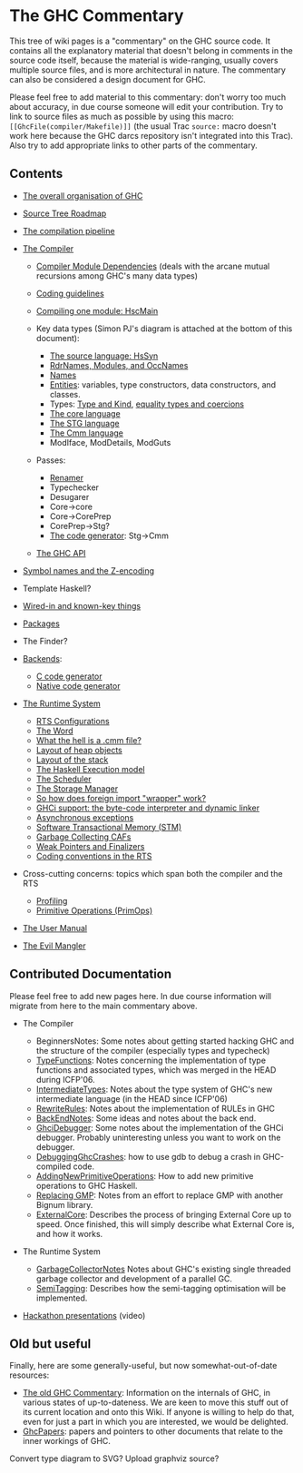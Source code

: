 # The GHC Commentary



This tree of wiki pages is a "commentary" on the GHC source code.  It contains all the explanatory material that doesn't belong in comments in the source code itself, because the material is wide-ranging, usually covers multiple source files, and is more architectural in nature.  The commentary can also be considered a design document for GHC.



Please feel free to add material to this commentary: don't worry too much about accuracy, in due course someone will edit your contribution.  Try to link to source files as much as possible by using this macro: `[[GhcFile(compiler/Makefile)]]` (the usual Trac `source:` macro doesn't work here because the GHC darcs repository isn't integrated into this Trac).  Also try to add appropriate links to other parts of the commentary.


## Contents


- [The overall organisation of GHC](commentary/organisation)
- [Source Tree Roadmap](commentary/source-tree)
- [The compilation pipeline](commentary/pipeline)

- [The Compiler](commentary/compiler)

  - [Compiler Module Dependencies](module-dependencies) (deals with the arcane mutual recursions among GHC's many data types)
  - [Coding guidelines](commentary/coding-style)

  - [Compiling one module: HscMain](commentary/compiler/hsc-main)
  - Key data types (Simon PJ's diagram is attached at the bottom of this document):

    - [The source language: HsSyn](commentary/compiler/hs-syn-type) 
    - [RdrNames, Modules, and OccNames](commentary/compiler/rdr-name-type)
    - [Names](commentary/compiler/name-type)
    - [Entities](commentary/compiler/entity-types): variables, type constructors, data constructors, and classes.
    - Types: [Type and Kind](commentary/compiler/type-type), [equality types and coercions](commentary/compiler/fc)
    - [The core language](commentary/compiler/core-syn-type)
    - [The STG language](commentary/compiler/stg-syn-type)
    - [The Cmm language](commentary/compiler/cmm-type)
    - ModIface, ModDetails, ModGuts
  - Passes:

    - [Renamer](commentary/compiler/renamer)
    - Typechecker
    - Desugarer
    - Core-\>core
    - Core-\>CorePrep
    - CorePrep-\>Stg?
    - [The code generator](commentary/compiler/code-gen): Stg-\>Cmm

  - [The GHC API](commentary/compiler/api)
- [Symbol names and the Z-encoding](commentary/compiler/symbol-names)
- Template Haskell?
- [Wired-in and known-key things](commentary/compiler/wired-in)
- [Packages](commentary/compiler/packages)
- The Finder?
- [Backends](commentary/compiler/backends):

  - [C code generator](commentary/compiler/backends/ppr-c)
  - [Native code generator](commentary/compiler/backends/ncg)


  


- [The Runtime System](commentary/rts)

  - [RTS Configurations](commentary/rts/config)
  - [The Word](commentary/rts/word)
  - [What the hell is a .cmm file?](commentary/rts/cmm)
  - [Layout of heap objects](commentary/rts/heap-objects)
  - [Layout of the stack](commentary/rts/stack)
  - [The Haskell Execution model](commentary/rts/haskell-execution)
  - [The Scheduler](commentary/rts/scheduler)
  - [The Storage Manager](commentary/rts/storage)
  - [So how does foreign import "wrapper" work?](commentary/rts/ffi)
  - [GHCi support: the byte-code interpreter and dynamic linker](commentary/rts/interpreter)
  - [Asynchronous exceptions](commentary/rts/async-exceptions)
  - [Software Transactional Memory (STM)](commentary/rts/stm)
  - [Garbage Collecting CAFs](commentary/rts/ca-fs)
  - [Weak Pointers and Finalizers](commentary/rts/weak)
  - [Coding conventions in the RTS](commentary/rts/conventions)

- Cross-cutting concerns: topics which span both the compiler and the RTS

  - [Profiling](commentary/profiling)
  - [Primitive Operations (PrimOps)](commentary/prim-ops)

- [The User Manual](commentary/user-manual)

- [The Evil Mangler](commentary/evil-mangler)

## Contributed Documentation



Please feel free to add new pages here.  In due course information will migrate from here to the main commentary above.


- The Compiler

  - BeginnersNotes: Some notes about getting started hacking GHC and the structure of the compiler (especially types and typecheck)
  - [TypeFunctions](type-functions): Notes concerning the implementation of type functions and associated types, which was merged in the HEAD during ICFP'06.
  - [IntermediateTypes](intermediate-types): Notes about the type system of GHC's new intermediate language (in the HEAD since ICFP'06)
  - [RewriteRules](rewrite-rules): Notes about the implementation of RULEs in GHC
  - [BackEndNotes](back-end-notes): Some ideas and notes about the back end.
  - [GhciDebugger](ghci-debugger): Some notes about the implementation of the GHCi debugger. Probably uninteresting unless you want to work on the debugger.
  - [DebuggingGhcCrashes](debugging-ghc-crashes): how to use gdb to debug a crash in GHC-compiled code.
  - [AddingNewPrimitiveOperations](adding-new-primitive-operations): How to add new primitive operations to GHC Haskell.
  - [Replacing GMP](replacing-gmp-notes): Notes from an effort to replace GMP with another Bignum library.
  - [ExternalCore](external-core): Describes the process of bringing External Core up to speed. Once finished, this will simply describe what External Core is, and how it works. 
- The Runtime System

  - [GarbageCollectorNotes](garbage-collector-notes) Notes about GHC's existing single threaded garbage collector and development of a parallel GC.
  - [SemiTagging](semi-tagging): Describes how the semi-tagging optimisation will be implemented.
- [Hackathon presentations](about-videos) (video)


 


## Old but useful



Finally, here are some generally-useful, but now somewhat-out-of-date resources:


- [
  The old GHC Commentary](http://www.cse.unsw.edu.au/~chak/haskell/ghc/comm/): Information on the internals of GHC, in various states of up-to-dateness.  We are keen to move this stuff out of its current location and onto this Wiki.  If anyone is willing to help do that, even for just a part in which you are interested, we would be delighted.
- [GhcPapers](ghc-papers): papers and pointers to other documents that relate to the inner workings of GHC.


Convert type diagram to SVG? Upload graphviz source?


